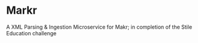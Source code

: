 # Markr
A XML Parsing &amp; Ingestion Microservice for Makr; in completion of the Stile Education challenge
